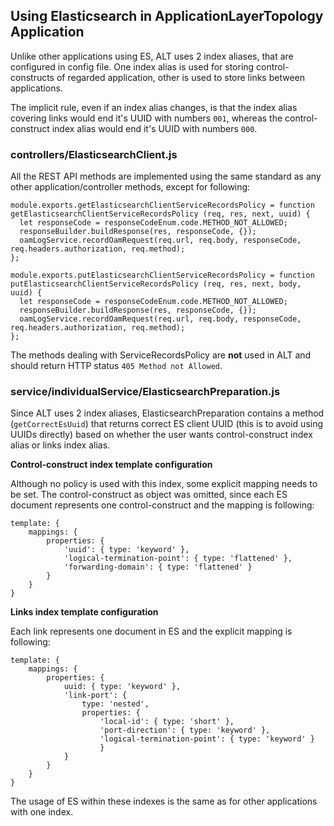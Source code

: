 ## Using Elasticsearch in ApplicationLayerTopology Application

Unlike other applications using ES, ALT uses 2 index aliases, that are configured in config file. One index alias is used for storing control-constructs of regarded application, other is used to store links between applications.

The implicit rule, even if an index alias changes, is that the index alias covering links would end it's UUID with numbers `001`, whereas the control-construct index alias would end it's UUID with numbers `000`.

### controllers/ElasticsearchClient.js

All the REST API methods are implemented using the same standard as any other application/controller methods, except for following:

```
module.exports.getElasticsearchClientServiceRecordsPolicy = function getElasticsearchClientServiceRecordsPolicy (req, res, next, uuid) {
  let responseCode = responseCodeEnum.code.METHOD_NOT_ALLOWED;
  responseBuilder.buildResponse(res, responseCode, {});
  oamLogService.recordOamRequest(req.url, req.body, responseCode, req.headers.authorization, req.method);
};
```
```
module.exports.putElasticsearchClientServiceRecordsPolicy = function putElasticsearchClientServiceRecordsPolicy (req, res, next, body, uuid) {
  let responseCode = responseCodeEnum.code.METHOD_NOT_ALLOWED;
  responseBuilder.buildResponse(res, responseCode, {});
  oamLogService.recordOamRequest(req.url, req.body, responseCode, req.headers.authorization, req.method);
};
```

The methods dealing with ServiceRecordsPolicy are **not** used in ALT and should return HTTP status `405 Method not Allowed`.

### service/individualService/ElasticsearchPreparation.js

Since ALT uses 2 index aliases, ElasticsearchPreparation contains a method (`getCorrectEsUuid`) that returns correct ES client UUID (this is to avoid using UUIDs directly) based on whether the user wants control-construct index alias or links index alias.

**Control-construct index template configuration**

Although no policy is used with this index, some explicit mapping needs to be set. The control-construct as object was omitted, since each ES document represents one control-construct and the mapping is following:
```
template: {
    mappings: {
        properties: {
            'uuid': { type: 'keyword' },
            'logical-termination-point': { type: 'flattened' },
            'forwarding-domain': { type: 'flattened' }
        }
    }
}
```

**Links index template configuration**

Each link represents one document in ES and the explicit mapping is following:
```
template: {
    mappings: {
        properties: {
            uuid: { type: 'keyword' },
            'link-port': {
                type: 'nested',
                properties: {
                    'local-id': { type: 'short' },
                    'port-direction': { type: 'keyword' },
                    'logical-termination-point': { type: 'keyword' }
                    }
            }
        }
    }
}
```
The usage of ES within these indexes is the same as for other applications with one index.